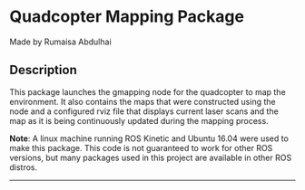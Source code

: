 # Quadcopter Mapping Package

Made by Rumaisa Abdulhai

## Description

This package launches the gmapping node for the quadcopter to map the environment. It also contains the maps that were constructed using the node and a configured rviz file that displays current laser scans and the map as it is being continuously updated during the mapping process.

**Note**: A linux machine running ROS Kinetic and Ubuntu 16.04 were used to make this package. This code is not guaranteed to work for other ROS versions, but many packages used in this project are available in other ROS distros.

---